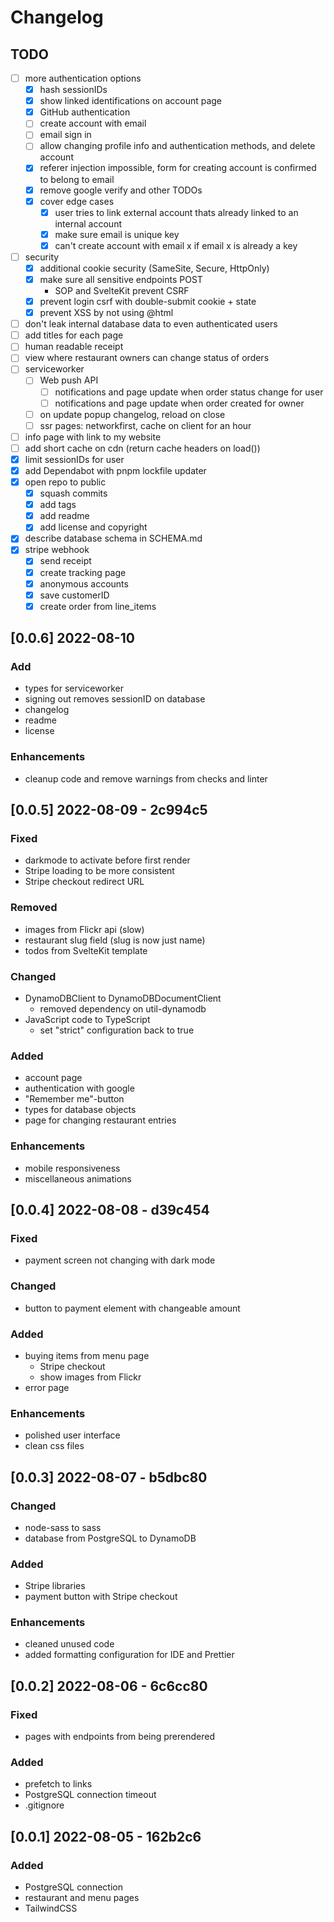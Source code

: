 # Changelog

## TODO

- [ ] more authentication options
  - [x] hash sessionIDs
  - [x] show linked identifications on account page
  - [x] GitHub authentication
  - [ ] create account with email
  - [ ] email sign in
  - [ ] allow changing profile info and authentication methods, and delete account
  - [x] referer injection impossible, form for creating account is confirmed to belong to email
  - [x] remove google verify and other TODOs
  - [x] cover edge cases
    - [x] user tries to link external account thats already linked to an internal account
    - [x] make sure email is unique key
    - [x] can't create account with email x if email x is already a key
- [ ] security
  - [x] additional cookie security (SameSite, Secure, HttpOnly)
  - [x] make sure all sensitive endpoints POST
    - SOP and SvelteKit prevent CSRF
  - [x] prevent login csrf with double-submit cookie + state
  - [x] prevent XSS by not using @html
- [ ] don't leak internal database data to even authenticated users
- [ ] add titles for each page
- [ ] human readable receipt
- [ ] view where restaurant owners can change status of orders
- [ ] serviceworker
  - [ ] Web push API
    - [ ] notifications and page update when order status change for user
    - [ ] notifications and page update when order created for owner
  - [ ] on update popup changelog, reload on close
  - [ ] ssr pages: networkfirst, cache on client for an hour
- [ ] info page with link to my website
- [ ] add short cache on cdn (return cache headers on load())
- [x] limit sessionIDs for user
- [x] add Dependabot with pnpm lockfile updater
- [x] open repo to public
  - [x] squash commits
  - [x] add tags
  - [x] add readme
  - [x] add license and copyright
- [x] describe database schema in SCHEMA.md
- [x] stripe webhook
  - [x] send receipt
  - [x] create tracking page
  - [x] anonymous accounts
  - [x] save customerID
  - [x] create order from line_items

## [0.0.6] 2022-08-10

### Add

- types for serviceworker
- signing out removes sessionID on database
- changelog
- readme
- license

### Enhancements

- cleanup code and remove warnings from checks and linter

## [0.0.5] 2022-08-09 - 2c994c5

### Fixed

- darkmode to activate before first render
- Stripe loading to be more consistent
- Stripe checkout redirect URL

### Removed

- images from Flickr api (slow)
- restaurant slug field (slug is now just name)
- todos from SvelteKit template

### Changed

- DynamoDBClient to DynamoDBDocumentClient
  - removed dependency on util-dynamodb
- JavaScript code to TypeScript
  - set "strict" configuration back to true

### Added

- account page
- authentication with google
- "Remember me"-button
- types for database objects
- page for changing restaurant entries

### Enhancements

- mobile responsiveness
- miscellaneous animations

## [0.0.4] 2022-08-08 - d39c454

### Fixed

- payment screen not changing with dark mode

### Changed

- button to payment element with changeable amount

### Added

- buying items from menu page
  - Stripe checkout
  - show images from Flickr
- error page

### Enhancements

- polished user interface
- clean css files

## [0.0.3] 2022-08-07 - b5dbc80

### Changed

- node-sass to sass
- database from PostgreSQL to DynamoDB

### Added

- Stripe libraries
- payment button with Stripe checkout

### Enhancements

- cleaned unused code
- added formatting configuration for IDE and Prettier

## [0.0.2] 2022-08-06 - 6c6cc80

### Fixed

- pages with endpoints from being prerendered

### Added

- prefetch to links
- PostgreSQL connection timeout
- .gitignore

## [0.0.1] 2022-08-05 - 162b2c6

### Added

- PostgreSQL connection
- restaurant and menu pages
- TailwindCSS
